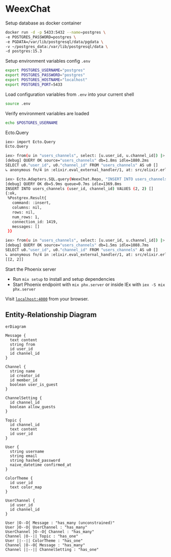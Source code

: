 # WeexChat

Setup database as docker container

```sh
docker run -d -p 5433:5432 --name=postgres \
-e POSTGRES_PASSWORD=postgres \
-e PGDATA=/var/lib/postgresql/data/pgdata \
-v ~/postgres_data:/var/lib/postgresql/data \
-d postgres:15.3
```

Setup environment variables config `.env`

```sh
export POSTGRES_USERNAME="postgres"
export POSTGRES_PASSWORD="postgres"
export POSTGRES_HOSTNAME="localhost"
export POSTGRES_PORT=5433
```

Load configuration variables from `.env` into your current shell

```sh
source .env
```

Verify environment variables are loaded

```sh
echo $POSTGRES_USERNAME
```

Ecto.Query

```sh
iex> import Ecto.Query
Ecto.Query

iex> from(u in "users_channels", select: [u.user_id, u.channel_id]) |> WeexChat.Repo.all()
[debug] QUERY OK source="users_channels" db=1.8ms idle=1880.2ms
SELECT u0."user_id", u0."channel_id" FROM "users_channels" AS u0 []
↳ anonymous fn/4 in :elixir.eval_external_handler/1, at: src/elixir.erl:309

iex> Ecto.Adapters.SQL.query(WeexChat.Repo, "INSERT INTO users_channels (user_id, channel_id) VALUES (2, 2)")
[debug] QUERY OK db=5.9ms queue=0.7ms idle=1369.8ms
INSERT INTO users_channels (user_id, channel_id) VALUES (2, 2) []
{:ok,
 %Postgrex.Result{
   command: :insert,
   columns: nil,
   rows: nil,
   num_rows: 1,
   connection_id: 1419,
   messages: []
 }}

iex> from(u in "users_channels", select: [u.user_id, u.channel_id]) |> WeexChat.Repo.all()
[debug] QUERY OK source="users_channels" db=1.5ms idle=1088.7ms
SELECT u0."user_id", u0."channel_id" FROM "users_channels" AS u0 []
↳ anonymous fn/4 in :elixir.eval_external_handler/1, at: src/elixir.erl:309
[[2, 2]]
```

Start the Phoenix server

- Run `mix setup` to install and setup dependencies
- Start Phoenix endpoint with `mix phx.server` or inside IEx with `iex -S mix phx.server`

Visit [`localhost:4000`](http://localhost:4000) from your browser.

## Entity-Relationship Diagram

```mermaid
erDiagram

Message {
  text content
  string from
  id user_id
  id channel_id
}

Channel {
  string name
  id creator_id
  id member_id
  boolean user_is_guest
}

ChannelSetting {
  id channel_id
  boolean allow_guests
}

Topic {
  id channel_id
  text content
  id user_id
}

User {
  string username
  string email
  string hashed_password
  naive_datetime confirmed_at
}

ColorTheme {
  id user_id
  text color_map
}

UserChannel {
  id user_id
  id channel_id
}

User |O--O{ Message : "has_many (unconstrained)"
User }O--O{ UserChannel : "has_many"
UserChannel }O--O{ Channel : "has_many"
Channel |O--|| Topic : "has_one"
User ||--|| ColorTheme : "has_one"
Channel |O--O{ Message : "has_many"
Channel ||--|| ChannelSetting : "has_one"
```
